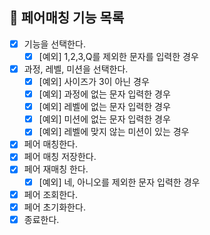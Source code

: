 ## 🚀 페어매칭 기능 목록

- [X] 기능을 선택한다.
  - [X] [예외] 1,2,3,Q를 제외한 문자를 입력한 경우
- [X] 과정, 레벨, 미션을 선택한다.
  - [X] [예외] 사이즈가 3이 아닌 경우
  - [X] [예외] 과정에 없는 문자 입력한 경우
  - [X] [예외] 레벨에 없는 문자 입력한 경우
  - [X] [예외] 미션에 없는 문자 입력한 경우
  - [X] [예외] 레벨에 맞지 않는 미션이 있는 경우
- [X] 페어 매칭한다.
- [X] 페어 매칭 저장한다.
- [X] 페어 재매칭 한다.
  - [X] [예외] 네, 아니오를 제외한 문자 입력한 경우
- [X] 페어 조회한다.
- [X] 페어 초기화한다.
- [X] 종료한다.
